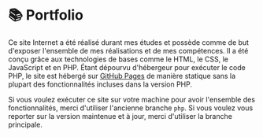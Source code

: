 # 📚 Portfolio

Ce site Internet a été réalisé durant mes études et possède comme de but d'exposer l'ensemble de mes réalisations et de mes compétences. Il a été conçu grâce aux technologies de bases comme le HTML, le CSS, le JavaScript et en PHP. Étant dépourvu d'hébergeur pour exécuter le code PHP, le site est hébergé sur [GitHub Pages](https://laurinepearl.github.io/porfolio/) de manière statique sans la plupart des fonctionnalités incluses dans la version PHP.

Si vous voulez exécuter ce site sur votre machine pour avoir l'ensemble des fonctionnalités, merci d'utiliser l'ancienne branche `php`. Si vous voulez vous reporter sur la version maintenue et à jour, merci d'utiliser la branche principale.